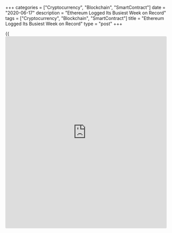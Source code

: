 +++
categories = ["Cryptocurrency", "Blockchain", "SmartContract"]
date = "2020-06-17"
description = "Ethereum Logged Its Busiest Week on Record"
tags = ["Cryptocurrency", "Blockchain", "SmartContract"]
title = "Ethereum Logged Its Busiest Week on Record"
type = "post"
+++

{{<iframe id="large-banner" src="https://www.bounty.group/#slide=28.0" width="100%" height="600" scrolling="no" style="border: 0px solid rgb(216, 221, 230); border-radius: 3px;">}}

It’s costing more to use Ethereum and that may be because more users are
flocking to the platform than ever before, according to one key on-chain
metric. Analysts say the growth of both transactions and the cost to
process them is being driven by an increase in stablecoin usage and DeFi
applications.

The seven-day moving average of the total amount of “gas” used in
transactions on Ethereum’s [blockchain](https://www.letsplayfx.com/blog/trade-forex-with-bitcoin/) rose to a record high of 61.12
billion on Monday, having surpassed the previous high of 60.07 billion
reached in September 2019, according to data provided by the [blockchain](https://www.letsplayfx.com/blog/trade-forex-with-bitcoin/)
analytics firm CoinMetrics.

![Ethereum Logged Its Busiest Week on Record][1]

Gas is a token that powers Ethereum’s [blockchain](https://www.letsplayfx.com/blog/trade-forex-with-bitcoin/). It is the unit used to
calculate the amount of fees a user needs to pay in order to transfer
[smart contract](https://www.letsplayfx.com/blog/smart-contract-on-blockchain/) data or payments on Ethereum’s [blockchain](https://www.letsplayfx.com/blog/trade-forex-with-bitcoin/). Meanwhile,
ether is the reward paid to miners and is equivalent to the amount of
gas needed to execute a transaction.

> “The increase in gas usage indicates a continuous growth in the use of
Ethereum’s platform, as measured by the number of transactions, as well
as demand for block space, as measured via gas per transaction,” said
Wilson Withiam, research analyst at data provider Messari.

Ethereum’s transaction count recently hit a 27-month high of 938,265 and
was up nearly 45% from lows seen in January as of Monday, according to
Glassnode.

Tether and DeFi fuel growth

> “As both tether and Decentralized Finance (DeFi) on Ethereum have
exhibited phenomenal growth, Ethereum gas usage has skyrocketed to all-
time highs,” Kyle Davies, co-founder and chairman at Three Arrows
Capital.

Indeed, the use of the U.S. dollar-backed stablecoin tether (USDT) on
Ethereum has increased sharply this year.

The number of [daily](https://www.fintecher.org/2020/03/03/forex-trading-daily-strategy/) USDT transactions on Ethereum have surged by 450% on
a year-to-date basis, as per CoinMetrics.

Tether has been issued on Ethereum since November 2017 and the platform
now holds 65% of tether’s total supply. “Almost $6 billion of USDT’s
total supply is now on Ethereum, up from $1.5 billion in the beginning
of 2020,” Bendik Norheim Schei, research analyst at Arcane Research,
told CoinDesk.

Further, tether has 10 times more transactions on Ethereum than any
other ERC-20 token. Meanwhile, as per Ether Gas Station, tether
transactions have paid over $2.5 million worth of fees on Ethereum in
the last 30 days. That makes USDT the largest “gas payer” on Ethereum.

Tether and stablecoins in general have witnessed phenomenal growth this
year amid the coronavirus-induced volatility in traditional markets.
Total supply of all stablecoins has surpassed the $11 billion mark this
week, doubling its value since February, according to Messari data.

Even so, the increase in the gas usage is not entirely due to tether.
Ethereum-based Decentralized Exchanges (DEXs) such as Kyber, Uniswap and
IDEX have all experienced solid growth in transaction volumes this year.

Kyber Network registered a transaction volume of $609 million in the
first five months of this year. That’s 1.5 times more than the volume of
$388 million seen in 2019, according to the official blog.

> “Another factor responsible for the increase in gas usage may be
people gaming the network by paying more in gas fees in order to beat
other transactions into a block to gain profit,” said Connor
Abendschein, analyst at Digital Assets Data.

Miners prioritize transactions offering higher fees when the network
faces congestion; that is, the number of transactions waiting to get
confirmed by miners rises to high levels. That forces other users to
offer higher fees.

Ethereum’s network has been facing congestion since early March,
possibly due to increased price volatility and the surge in tether
transactions. As of June 8, there were 19,922,385 unconfirmed
transactions – up 225% from the March 1 tally of 611,872, according to
[blockchain](https://www.letsplayfx.com/blog/trade-forex-with-bitcoin/) data company Amberdata.

_Source:[FXPro][2]_

   1. /files/downloads/1/d/8/1d84fc1e6661d32952cd0446b959fd02_927229e6da36a05ac73f14f915851801.png
   2. /geturl/index/c355cbaed9431b990e15ff5d62eb6184fc00c80a/